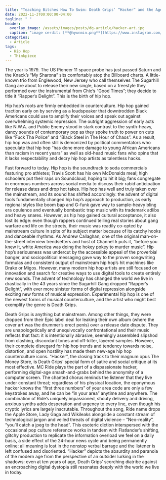 ```yaml
---
title: "Teaching Bitches How To Swim: Death Grips’ “Hacker” and the Age of Digital Conformity"
date: 2022-11-3T00:00:00-04:00
tagline: " "
header:
  overlay_image: /assets/images/posts/dg-article/hacker-art.jpg
  caption: "image cerdit: [**@hyunmin.png**](https://www.instagram.com/hyunmin.hv/)"
categories:
  - Article
tags:
  - Hip Hop
  - Thinkpiece
---
```


The year is 1979. The US Pioneer 11 space probe has just passed Saturn and the Knack’s “My Sharona” sits comfortably atop the Billboard charts. A little-known trio from Englewood, New Jersey who call themselves The Sugarhill Gang are about to release their new single, based on a freestyle they performed over the instrumental from Chic’s “Good Times”; they decide to title it “Rapper’s Delight”. This is the birth of hip hop.

Hip hop’s roots are firmly embedded in counterculture. Hip hop gained traction early on by serving as a loudspeaker that downtrodden Black Americans could use to amplify their voices and speak out against overwhelming systemic repression. The outright aggression of early acts like N.W.A. and Public Enemy stood in stark contrast to the synth-heavy, dancy sounds of contemporary pop as they spoke truth to power on cuts like “Fuck Tha Police” and “Black Steel in The Hour of Chaos”. As a result, hip hop was and often still is demonized by political commentators who speculate that hip hop “has done more damage to young African Americans than racism in recent years” as well as old-head music fans who opine that it lacks respectability and decry hip hop artists as talentless hacks.

Fast forward to today. Hip hop is the soundtrack to soda commercials featuring pro athletes; Travis Scott has his own McDonalds meal; high schoolers put their raps on Soundcloud, hoping to hit it big; fans congregate in enormous numbers across social media to discuss their rabid anticipation for release dates and drop hot takes. Hip hop has well and truly taken over the mainstream, and its sound has shifted accordingly: the advent of digital tools fundamentally changed hip hop’s approach to production, as early regional styles like boom bap and G-funk gave way to sample-heavy bling era opulence and eventually bombastic trap music with its trademark adlibs and heavy snares. However, as hip hop gained cultural acceptance, it also lost its edge: even though rappers continued telling real stories about gang warfare and life on the streets, their music was readily co-opted by mainstream culture in spite of its subject matter because of its catchy hooks and danceable rhythms. As Andrew Callaghan, one of the original man-on-the-street interview trendsetters and host of Channel 5 puts it, “before you knew it, white America was doing the hokey pokey to murder music”. Hip hop’s seriousness was undercut by the accessible appeal of the proverbial banger, and sociopolitical messaging gave way to the proven songwriting formulas and consistent output of mainstream hip hop’s hit machines like Drake or Migos. However, many modern hip hop artists are still focused on innovation and search for creative ways to use digital tools to create entirely new sounds. The advent of technology has changed the world we live in drastically in the 43 years since the Sugarhill Gang dropped “Rapper’s Delight”, with ever more sinister forms of digital repression alongside exciting new forms of musical expression. Experimental hip hop is one of the newest forms of musical counterculture, and the artist who might best exemplify the genre is Death Grips. 

Death Grips is anything but mainstream. Among other things, they were dropped from their Epic label deal for leaking their own album (where the cover art was the drummer’s erect penis) over a release date dispute. They are unapologetically and unequivocally confrontational and their music reflects that fact: it is intentionally abrasive, seemingly assembled slipshod from clashing, discordant tones and off-kilter, layered samples. However, their complete disregard for hip hop trends and tendency towards noise, distortion, and open hostility has made them new-age hip hop counterculture icons. “Hacker”, the closing track to their magnum opus The Money Store, is Death Grips’ special form of satire and social critique at its most effective. MC Ride plays the part of a dispassionate hacker, performing digital-age smash-and-grabs behind the anonymity of a computer screen. The chanted chorus reminds the listener that they live under constant threat; regardless of his physical location, the eponymous hacker knows the “first three numbers” of your area code are only a few keystrokes away, and he can be “in your area” anytime and anywhere. The combination of Ride’s uniquely impassioned, shouty delivery and driving, anxious synths adds desperation and urgency to every line, even though his cryptic lyrics are largely inscrutable. Throughout the song, Ride name drops the Apple Store, Lady Gaga and Wikileaks alongside a constant stream of technological jargon and veiled threats of digital violence – “Neo-reality”, “you’ll catch a jpeg to the head”. This esoteric diction interspersed with the occasional pop culture reference works in tandem with Flatlander’s shifting, glitchy production to replicate the information overload we feel on a daily basis, a side effect of the 24-hour news cycle and being permanently online: all meaning is lost in the nonstop verbal barrage and the listener is left confused and disoriented.  “Hacker” depicts the absurdity and paranoia of the modern age from the perspective of an outsider lurking in the shadows: even at ten years of age, Death Grips’ scorching diatribe against an encroaching digital dystopia still resonates deeply with the world we live in today.

